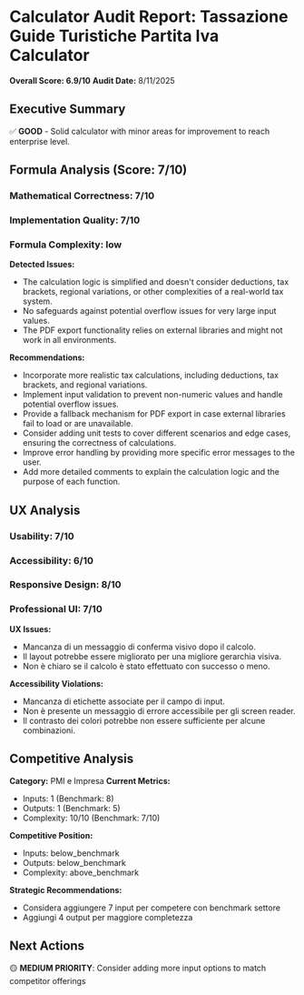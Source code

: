 # Calculator Audit Report: Tassazione Guide Turistiche Partita Iva Calculator

**Overall Score: 6.9/10**
**Audit Date:** 8/11/2025

## Executive Summary

✅ **GOOD** - Solid calculator with minor areas for improvement to reach enterprise level.

## Formula Analysis (Score: 7/10)

### Mathematical Correctness: 7/10
### Implementation Quality: 7/10
### Formula Complexity: low

**Detected Issues:**
- The calculation logic is simplified and doesn't consider deductions, tax brackets, regional variations, or other complexities of a real-world tax system.
- No safeguards against potential overflow issues for very large input values.
- The PDF export functionality relies on external libraries and might not work in all environments.

**Recommendations:**
- Incorporate more realistic tax calculations, including deductions, tax brackets, and regional variations.
- Implement input validation to prevent non-numeric values and handle potential overflow issues.
- Provide a fallback mechanism for PDF export in case external libraries fail to load or are unavailable.
- Consider adding unit tests to cover different scenarios and edge cases, ensuring the correctness of calculations.
- Improve error handling by providing more specific error messages to the user.
- Add more detailed comments to explain the calculation logic and the purpose of each function.

## UX Analysis

### Usability: 7/10
### Accessibility: 6/10  
### Responsive Design: 8/10
### Professional UI: 7/10

**UX Issues:**
- Mancanza di un messaggio di conferma visivo dopo il calcolo.
- Il layout potrebbe essere migliorato per una migliore gerarchia visiva.
- Non è chiaro se il calcolo è stato effettuato con successo o meno.

**Accessibility Violations:**
- Mancanza di etichette associate per il campo di input.
- Non è presente un messaggio di errore accessibile per gli screen reader.
- Il contrasto dei colori potrebbe non essere sufficiente per alcune combinazioni.

## Competitive Analysis

**Category:** PMI e Impresa
**Current Metrics:**
- Inputs: 1 (Benchmark: 8)
- Outputs: 1 (Benchmark: 5)
- Complexity: 10/10 (Benchmark: 7/10)

**Competitive Position:**
- Inputs: below_benchmark
- Outputs: below_benchmark  
- Complexity: above_benchmark

**Strategic Recommendations:**
- Considera aggiungere 7 input per competere con benchmark settore
- Aggiungi 4 output per maggiore completezza

## Next Actions

🟡 **MEDIUM PRIORITY**: Consider adding more input options to match competitor offerings
